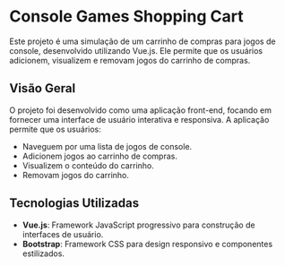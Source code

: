 # Console Games Shopping Cart

Este projeto é uma simulação de um carrinho de compras para jogos de console, desenvolvido utilizando Vue.js. Ele permite que os usuários adicionem, visualizem e removam jogos do carrinho de compras.

## Visão Geral

O projeto foi desenvolvido como uma aplicação front-end, focando em fornecer uma interface de usuário interativa e responsiva. A aplicação permite que os usuários:
- Naveguem por uma lista de jogos de console.
- Adicionem jogos ao carrinho de compras.
- Visualizem o conteúdo do carrinho.
- Removam jogos do carrinho.

## Tecnologias Utilizadas

- **Vue.js**: Framework JavaScript progressivo para construção de interfaces de usuário.
- **Bootstrap**: Framework CSS para design responsivo e componentes estilizados.

